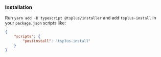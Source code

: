 ### Installation

Run `yarn add -D typescript @tsplus/installer` and add `tsplus-install` in your `package.json` scripts like:

```json
{
    "scripts": {
        "postinstall": "tsplus-install"
    }
}
```
